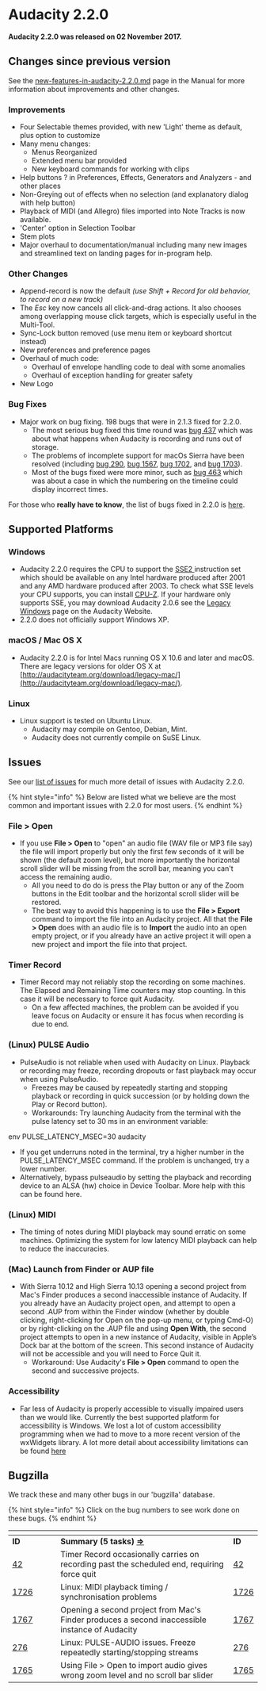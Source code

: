 # Audacity 2.2.0

**Audacity 2.2.0 was released on 02 November 2017.**

## Changes since previous version

See the [new-features-in-audacity-2.2.0.md](new-features-in-audacity-2.2.0.md "mention") page in the Manual for more information about improvements and other changes.

### Improvements

* Four Selectable themes provided, with new 'Light' theme as default, plus option to customize
* Many menu changes:
  * Menus Reorganized
  * Extended menu bar provided
  * New keyboard commands for working with clips
* Help buttons ? in Preferences, Effects, Generators and Analyzers - and other places
* Non-Greying out of effects when no selection (and explanatory dialog with help button)
* Playback of MIDI (and Allegro) files imported into Note Tracks is now available.
* 'Center' option in Selection Toolbar
* Stem plots
* Major overhaul to documentation/manual including many new images and streamlined text on landing pages for in-program help.

### Other Changes

* Append-record is now the default _(use Shift + Record for old behavior, to record on a new track)_
* The _Esc_ key now cancels all click-and-drag actions. It also chooses among overlapping mouse click targets, which is especially useful in the Multi-Tool.
* Sync-Lock button removed (use menu item or keyboard shortcut instead)
* New preferences and preference pages
* Overhaul of much code:
  * Overhaul of envelope handling code to deal with some anomalies
  * Overhaul of exception handling for greater safety
* New Logo

### Bug Fixes

* Major work on bug fixing. 198 bugs that were in 2.1.3 fixed for 2.2.0.
  * The most serious bug fixed this time round was [bug 437](http://bugzilla.audacityteam.org/show\_bug.cgi?id=437) which was about what happens when Audacity is recording and runs out of storage.
  * The problems of incomplete support for macOs Sierra have been resolved (including [bug 290](http://bugzilla.audacityteam.org/show\_bug.cgi?id=290), [bug 1567](http://bugzilla.audacityteam.org/show\_bug.cgi?id=1567), [bug 1702](http://bugzilla.audacityteam.org/show\_bug.cgi?id=1702), and [bug 1703](http://bugzilla.audacityteam.org/show\_bug.cgi?id=1703)).
  * Most of the bugs fixed were more minor, such as [bug 463](http://bugzilla.audacityteam.org/show\_bug.cgi?id=463) which was about a case in which the numbering on the timeline could display incorrect times.

For those who **really have to know**, the list of bugs fixed in 2.2.0 is [here](broken-reference).

## Supported Platforms

### Windows

* Audacity 2.2.0 requires the CPU to support the [SSE2 ](http://en.wikipedia.org/wiki/SSE2)instruction set which should be available on any Intel hardware produced after 2001 and any AMD hardware produced after 2003. To check what SSE levels your CPU supports, you can install [CPU-Z](http://www.cpuid.com/softwares/cpu-z.html). If your hardware only supports SSE, you may download Audacity 2.0.6 see the [Legacy Windows](https://www.audacityteam.org/download/legacy-windows/) page on the Audacity Website.
* 2.2.0 does not officially support Windows XP.

### macOS / Mac OS X

* Audacity 2.2.0 is for Intel Macs running OS X 10.6 and later and macOS. There are legacy versions for older OS X at [http://audacityteam.org/download/legacy-mac/](http://audacityteam.org/download/legacy-mac/).

### Linux

* Linux support is tested on Ubuntu Linux.
  * Audacity may compile on Gentoo, Debian, Mint.
  * Audacity does not currently compile on SuSE Linux.

## Issues

See our [list of issues](broken-reference) for much more detail of issues with Audacity 2.2.0.

{% hint style="info" %}
Below are listed what we believe are the most common and important issues with 2.2.0 for most users.
{% endhint %}

### File > Open

* If you use **File > Open** to "open" an audio file (WAV file or MP3 file say) the file will import properly but only the first few seconds of it will be shown (the default zoom level), but more importantly the horizontal scroll slider will be missing from the scroll bar, meaning you can't access the remaining audio.
  * All you need to do do is press the Play button or any of the Zoom buttons in the Edit toolbar and the horizontal scroll slider will be restored.
  * The best way to avoid this happening is to use the **File > Export** command to import the file into an Audacity project. All that the **File > Open** does with an audio file is to **Import** the audio into an open empty project, or if you already have an active project it will open a new project and import the file into that project.

### Timer Record

* Timer Record may not reliably stop the recording on some machines. The Elapsed and Remaining Time counters may stop counting. In this case it will be necessary to force quit Audacity.
  * On a few affected machines, the problem can be avoided if you leave focus on Audacity or ensure it has focus when recording is due to end.

### (Linux) PULSE Audio

* PulseAudio is not reliable when used with Audacity on Linux. Playback or recording may freeze, recording dropouts or fast playback may occur when using PulseAudio.
  * Freezes may be caused by repeatedly starting and stopping playback or recording in quick succession (or by holding down the Play or Record button).
  * Workarounds: Try launching Audacity from the terminal with the pulse latency set to 30 ms in an environment variable:

env PULSE\_LATENCY\_MSEC=30 audacity

* If you get underruns noted in the terminal, try a higher number in the PULSE\_LATENCY\_MSEC command. If the problem is unchanged, try a lower number.
* Alternatively, bypass pulseaudio by setting the playback and recording device to an ALSA (hw) choice in Device Toolbar. More help with this can be found here.

### (Linux) MIDI

* The timing of notes during MIDI playback may sound erratic on some machines. Optimizing the system for low latency MIDI playback can help to reduce the inaccuracies.

### (Mac) Launch from Finder or AUP file

* With Sierra 10.12 and High Sierra 10.13 opening a second project from Mac's Finder produces a second inaccessible instance of Audacity. If you already have an Audacity project open, and attempt to open a second .AUP from within the Finder window (whether by double clicking, right-clicking for Open on the pop-up menu, or typing Cmd-O) or by right-clicking on the .AUP file and using **Open With**, the second project attempts to open in a new instance of Audacity, visible in Apple’s Dock bar at the bottom of the screen. This second instance of Audacity will not be accessible and you will need to Force Quit it.
  * Workaround: Use Audacity's **File > Open** command to open the second and successive projects.

### Accessibility

* Far less of Audacity is properly accessible to visually impaired users than we would like. Currently the best supported platform for accessibility is Windows. We lost a lot of custom accessibility programming when we had to move to a more recent version of the wxWidgets library. A lot more detail about accessibility limitations can be found [here](broken-reference)

## Bugzilla

We track these and many other bugs in our 'bugzilla' database.

{% hint style="info" %}
Click on the bug numbers to see work done on these bugs.
{% endhint %}

<table data-header-hidden><thead><tr><th width="110.33333333333331"></th><th width="480"></th><th></th></tr></thead><tbody><tr><td><strong>ID</strong></td><td><strong>Summary (5 tasks)</strong> <a href="http://bugzilla.audacityteam.org/buglist.cgi?&#x26;field0-0-0=bug_id&#x26;type0-0-0=equals&#x26;value0-0-0=1765&#x26;field0-0-1=bug_id&#x26;type0-0-1=equals&#x26;value0-0-1=33&#x26;field0-0-2=bug_id&#x26;type0-0-2=equals&#x26;value0-0-2=42&#x26;field0-0-3=bug_id&#x26;type0-0-3=equals&#x26;value0-0-3=276&#x26;field0-0-4=bug_id&#x26;type0-0-4=equals&#x26;value0-0-4=1726&#x26;field0-0-5=bug_id&#x26;type0-0-5=equals&#x26;value0-0-5=1767&#x26;field0-1-0=bug_status&#x26;type0-1-0=notequals&#x26;value0-1-0=CLOSED"><strong>⇒</strong></a></td><td><strong>ID</strong></td></tr><tr><td><a href="http://bugzilla.audacityteam.org/show_bug.cgi?id=42">42</a></td><td>Timer Record occasionally carries on recording past the scheduled end, requiring force quit</td><td><a href="http://bugzilla.audacityteam.org/show_bug.cgi?id=42">42</a></td></tr><tr><td><a href="http://bugzilla.audacityteam.org/show_bug.cgi?id=1726">1726</a></td><td>Linux: MIDI playback timing / synchronisation problems</td><td><a href="http://bugzilla.audacityteam.org/show_bug.cgi?id=1726">1726</a></td></tr><tr><td><a href="http://bugzilla.audacityteam.org/show_bug.cgi?id=1767">1767</a></td><td>Opening a second project from Mac's Finder produces a second inaccessible instance of Audacity</td><td><a href="http://bugzilla.audacityteam.org/show_bug.cgi?id=1767">1767</a></td></tr><tr><td><a href="http://bugzilla.audacityteam.org/show_bug.cgi?id=276">276</a></td><td>Linux: PULSE-AUDIO issues. Freeze repeatedly starting/stopping streams</td><td><a href="http://bugzilla.audacityteam.org/show_bug.cgi?id=276">276</a></td></tr><tr><td><a href="http://bugzilla.audacityteam.org/show_bug.cgi?id=1765">1765</a></td><td>Using File > Open to import audio gives wrong zoom level and no scroll bar slider</td><td><a href="http://bugzilla.audacityteam.org/show_bug.cgi?id=1765">1765</a></td></tr></tbody></table>
